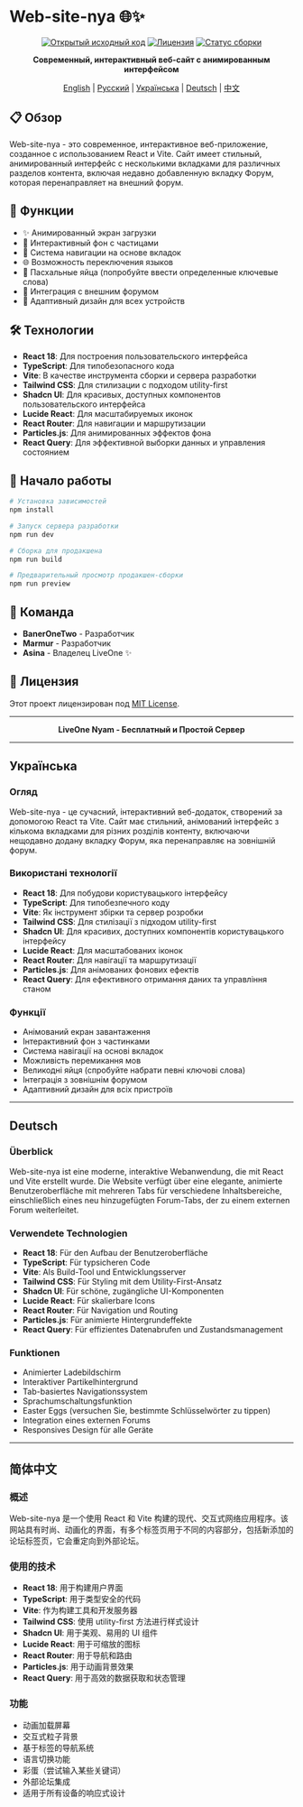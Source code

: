 # Web-site-nya 🌐✨

<div align="center">

[![Открытый исходный код](https://img.shields.io/badge/Открытый%20исходный%20код-Да-brightgreen.svg)](https://github.com/baneronetwo/Web-site-nya)
[![Лицензия](https://img.shields.io/badge/Лицензия-MIT-blue.svg)](LICENSE)
[![Статус сборки](https://img.shields.io/badge/Статус%20сборки-Активный-success.svg)](https://github.com/baneronetwo/Web-site-nya)

**Современный, интерактивный веб-сайт с анимированным интерфейсом**

[English](README.en.md) | [Русский](README.md) | [Українська](README.uk.md) | [Deutsch](README.de.md) | [中文](README.zh-CN.md)

</div>

## 📋 Обзор

Web-site-nya - это современное, интерактивное веб-приложение, созданное с использованием React и Vite. Сайт имеет стильный, анимированный интерфейс с несколькими вкладками для различных разделов контента, включая недавно добавленную вкладку Форум, которая перенаправляет на внешний форум.

## 🚀 Функции

- ✨ Анимированный экран загрузки
- 🌟 Интерактивный фон с частицами
- 📑 Система навигации на основе вкладок
- 🌐 Возможность переключения языков
- 🥚 Пасхальные яйца (попробуйте ввести определенные ключевые слова)
- 💬 Интеграция с внешним форумом
- 📱 Адаптивный дизайн для всех устройств

## 🛠️ Технологии

- **React 18**: Для построения пользовательского интерфейса
- **TypeScript**: Для типобезопасного кода
- **Vite**: В качестве инструмента сборки и сервера разработки
- **Tailwind CSS**: Для стилизации с подходом utility-first
- **Shadcn UI**: Для красивых, доступных компонентов пользовательского интерфейса
- **Lucide React**: Для масштабируемых иконок
- **React Router**: Для навигации и маршрутизации
- **Particles.js**: Для анимированных эффектов фона
- **React Query**: Для эффективной выборки данных и управления состоянием

## 🚦 Начало работы

```bash
# Установка зависимостей
npm install

# Запуск сервера разработки
npm run dev

# Сборка для продакшена
npm run build

# Предварительный просмотр продакшен-сборки
npm run preview
```

## 👥 Команда

- **BanerOneTwo** - Разработчик
- **Marmur** - Разработчик
- **Asina** - Владелец LiveOne ✨

## 📜 Лицензия

Этот проект лицензирован под [MIT License](LICENSE).

---

<div align="center">

**LiveOne Nyam - Бесплатный и Простой Сервер**

</div>

---

## Українська

### Огляд
Web-site-nya - це сучасний, інтерактивний веб-додаток, створений за допомогою React та Vite. Сайт має стильний, анімований інтерфейс з кількома вкладками для різних розділів контенту, включаючи нещодавно додану вкладку Форум, яка перенаправляє на зовнішній форум.

### Використані технології
- **React 18**: Для побудови користувацького інтерфейсу
- **TypeScript**: Для типобезпечного коду
- **Vite**: Як інструмент збірки та сервер розробки
- **Tailwind CSS**: Для стилізації з підходом utility-first
- **Shadcn UI**: Для красивих, доступних компонентів користувацького інтерфейсу
- **Lucide React**: Для масштабованих іконок
- **React Router**: Для навігації та маршрутизації
- **Particles.js**: Для анімованих фонових ефектів
- **React Query**: Для ефективного отримання даних та управління станом

### Функції
- Анімований екран завантаження
- Інтерактивний фон з частинками
- Система навігації на основі вкладок
- Можливість перемикання мов
- Великодні яйця (спробуйте набрати певні ключові слова)
- Інтеграція з зовнішнім форумом
- Адаптивний дизайн для всіх пристроїв

---

## Deutsch

### Überblick
Web-site-nya ist eine moderne, interaktive Webanwendung, die mit React und Vite erstellt wurde. Die Website verfügt über eine elegante, animierte Benutzeroberfläche mit mehreren Tabs für verschiedene Inhaltsbereiche, einschließlich eines neu hinzugefügten Forum-Tabs, der zu einem externen Forum weiterleitet.

### Verwendete Technologien
- **React 18**: Für den Aufbau der Benutzeroberfläche
- **TypeScript**: Für typsicheren Code
- **Vite**: Als Build-Tool und Entwicklungsserver
- **Tailwind CSS**: Für Styling mit dem Utility-First-Ansatz
- **Shadcn UI**: Für schöne, zugängliche UI-Komponenten
- **Lucide React**: Für skalierbare Icons
- **React Router**: Für Navigation und Routing
- **Particles.js**: Für animierte Hintergrundeffekte
- **React Query**: Für effizientes Datenabrufen und Zustandsmanagement

### Funktionen
- Animierter Ladebildschirm
- Interaktiver Partikelhintergrund
- Tab-basiertes Navigationssystem
- Sprachumschaltungsfunktion
- Easter Eggs (versuchen Sie, bestimmte Schlüsselwörter zu tippen)
- Integration eines externen Forums
- Responsives Design für alle Geräte

---

## 简体中文

### 概述
Web-site-nya 是一个使用 React 和 Vite 构建的现代、交互式网络应用程序。该网站具有时尚、动画化的界面，有多个标签页用于不同的内容部分，包括新添加的论坛标签页，它会重定向到外部论坛。

### 使用的技术
- **React 18**: 用于构建用户界面
- **TypeScript**: 用于类型安全的代码
- **Vite**: 作为构建工具和开发服务器
- **Tailwind CSS**: 使用 utility-first 方法进行样式设计
- **Shadcn UI**: 用于美观、易用的 UI 组件
- **Lucide React**: 用于可缩放的图标
- **React Router**: 用于导航和路由
- **Particles.js**: 用于动画背景效果
- **React Query**: 用于高效的数据获取和状态管理

### 功能
- 动画加载屏幕
- 交互式粒子背景
- 基于标签的导航系统
- 语言切换功能
- 彩蛋（尝试输入某些关键词）
- 外部论坛集成
- 适用于所有设备的响应式设计
